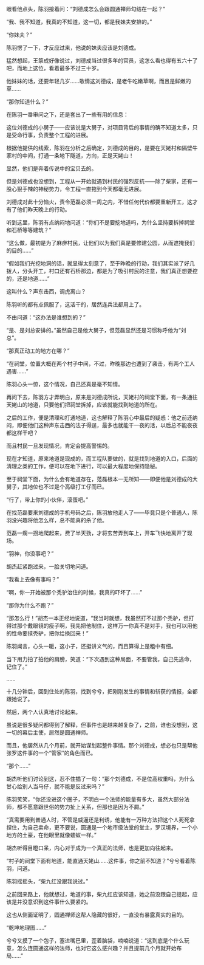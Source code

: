 眼看他点头，陈羽接着问：“刘德成怎么会跟圆通禅师勾结在一起？”

“我、我不知道，我真的不知道，这一切，都是我妹夫安排的。”

“你妹夫？”

陈羽愣了一下，才反应过来，他说的妹夫应该是刘德成。

猛然想起，王篆成好像说过，刘德成当过很多年的官员，这怎么看也得有五六十了吧，而地上这位，看着最多不过三十岁。

他妹妹的话，还要年轻几岁……敢情这刘德成，是老牛吃嫩草啊，而且是鲜嫩的草……

“那你知道什么？”

在陈羽一番审问之下，还是套出了一些有用的信息：

这位刘德成的小舅子——应该说是大舅子，对项目背后的事情的确不知道太多，只是受命行事，负责整个工程的进展。

根据他提供的线索，陈羽在分析之后确定，刘德成的目的，是要在天姥村和隔壁牛家村的中间，打通一条地下隧道，方向，正是天姥山！

显然，他们是奔着传说中的宝贝去的。

但是刘德成也没想到，工程从一开始就遇到村民的强烈反抗——除了柴家，还有一股心狠手辣的神秘势力，令工程一直拖到今天都毫无进展。

刘德成对此十分恼火，责令范磊必须一周之内，不惜任何代价都要重新开工，这才有了他们昨天晚上的行动。

听到这里，陈羽有点纳闷地问道：“你们不是要挖地道吗，为什么坚持要拆掉祠堂和石桥等等建筑？”

“这么做，最初是为了麻痹村民，让他们以为我们真是要修建公园，从而遮掩我们的目的……”

“假如我们光挖地洞的话，就显得太刻意了，至于昨晚的行动，我们其实派了好几拨人，分头开工，村口还有石桥那边，都是为了吸引村民的注意，我们真正想要挖的，还是地道……”

这叫什么？声东击西，调虎离山？

陈羽听的都有点佩服了，这活干的，居然连兵法都用上了。

不由问道：“这办法是谁想到的？”

“是、是刘总安排的。”虽然自己是他大舅子，但范磊显然还是习惯称呼他为“刘总”。

“那真正动工的地方在哪？”

“在祠堂，位置大概在两个村子中间，不过，昨晚那边也遭到了袭击，有两个工人遇害……”

陈羽心头一惊，这个情况，自己还真是毫不知情。

再问下去，陈羽方才弄明白，原来是刘德成所说，天姥村的祠堂下面，有一条通往天姥山的地道，只要他们把祠堂拆掉，应该就能找到地道的所在。

之后的工作，便是清理和打通地道，这也解释了陈羽心中最后的疑惑：他之前还纳闷，即便他们这种声东击西的法子得逞，最多也就能干一夜的活，以后总不能夜夜都这样干吧？

而且村民一旦发现情况，肯定会提高警惕的。

现在才知道，原来地道是现成的，而工程队要做的，就是找到地道的入口，后面的清理之类的工作，便可以在地下进行，可以最大程度地保持隐秘。

至于祠堂下面，为什么会有地道存在，范磊根本一无所知——即便他是刘德成的大舅子，其地位也不过是个高级打工仔而已。

“行了，带上你的小伙伴，滚蛋吧。”

在找范磊要来刘德成的手机号码之后，陈羽放他走人了——毕竟只是个普通人，陈羽没兴趣将他怎么样，总不能真的杀了他。

范磊一瘸一拐地爬起来，费了半天劲，才将玄苦弄到车上，开车飞快地离开了现场。

“羽神，你没事吧？”

胡杰赶紧跑过来，一脸关切地问道。

“我看上去像有事吗？”

“啊，你一开始被那个秃驴治住的时候，我真的吓坏了……”

“那你为什么不跑？”

“那怎么行！”胡杰一本正经地说道，“我当时就想，我虽然打不过那个秃驴，但打得过那个戴眼镜的瘦子啊，我先把他制住，这样万一你真不是对手，我也可以用他的性命要挟秃驴，把你给换回来！”

陈羽闻言，心头一暖，这小子，还挺讲义气的，而且算得上是粗中有细。

当下用力拍了拍他的肩膀，笑道：“下次遇到这种局面，不要管我，自己先逃命，记住了。”

……

十几分钟后，回到住处的陈羽，找到兮兮，把刚刚发生的事情和斩获的情报，全都跟她说了。

然后，两个人认真地讨论起来。

虽说是很多疑问都得到了解释，但事件也是越来越复杂了，之前，谁也没想到，这一切的幕后主使，居然是圆通禅师。

而且，他居然从几个月前，就开始谋划起整件事情。那个刘德成，想必也只是帮他张罗这件事的一个“管家”的角色而已。

“那个……”

胡杰听他们讨论到这，忍不住插了一句：“那个刘德成，不是位高权重吗，为什么甘心给别人当马仔，就不能是反过来吗？”

陈羽笑笑，“你还没进这个圈子，不明白一个法师的能量有多大，虽然大部分法师，都不愿意跟世俗的势力扯上关系，但那也是因为不屑。”

“真需要用到普通人时，不管是威逼还是利诱，他能有一万种方法把这个人死死拿捏住，为自己卖命，更不要说，圆通是一个地市级法堂的堂主，罗汉境界，一个小地方的土豪，在他眼里就像蝼蚁一样。”

胡杰听得目瞪口呆，内心对于成为一个真正的法师，也是更加向往起来。

“村子的祠堂下面有地道，能直通天姥山……这件事，你之前不知道？”兮兮看着陈羽，问道。

陈羽摇摇头，“柴九红没跟我说过。”

之前回来路上，他就想过，地道的事，柴九红应该知道，她之前没跟自己提起，应该是并没意识到这件事什么要紧的。

这也从侧面证明了，圆通禅师这帮人隐藏的很好，一直没有暴露真实的目的。

“乾坤地理图……”

兮兮又摸了一个包子，塞进嘴巴里，歪着脑袋，喃喃说道：“这到底是个什么玩意，怎么连圆通这样的法师，也对它这么感兴趣？并且提前几个月就开始布局……”
